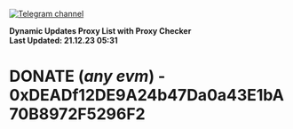 [![Telegram channel](https://img.shields.io/endpoint?url=https://runkit.io/damiankrawczyk/telegram-badge/branches/master?url=https://t.me/n4z4v0d)](https://t.me/n4z4v0d) 

**Dynamic Updates Proxy List with Proxy Checker**  
**Last Updated: 21.12.23 05:31**

# DONATE (_any evm_) - 0xDEADf12DE9A24b47Da0a43E1bA70B8972F5296F2
